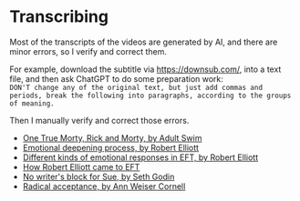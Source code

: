 # Transcribing

Most of the transcripts of the videos are generated by AI, and there are minor errors, so I verify and correct them. 

For example, download the subtitle via https://downsub.com/, into a text file, and then ask ChatGPT to do some preparation work:<br>
`DON'T change any of the original text, but just add commas and periods, break the following into paragraphs, according to the groups of meaning.`

Then I manually verify and correct those errors.

- [One True Morty, Rick and Morty, by Adult Swim](s.htm?p=morty)
- [Emotional deepening process, by Robert Elliott](s.htm?p=deepening)
- [Different kinds of emotional responses in EFT, by Robert Elliott](s.htm?p=emotions)
- [How Robert Elliott came to EFT](s.htm?p=robert_eft)
- [No writer's block for Sue, by Seth Godin](s.htm?p=no_block)
- [Radical acceptance, by Ann Weiser Cornell](s.htm?p=radical)
